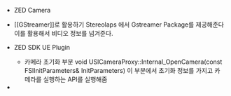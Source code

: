- ZED Camera 
- [[GStreamer]]로 활용하기
  Stereolaps 에서 Gstreamer Package를 제공해준다 이를 활용해서 비디오 정보를 넘겨준다. 

- ZED SDK UE Plugin 
  - 카메라 초기화 부분
    void USlCameraProxy::Internal_OpenCamera(const FSlInitParameters& InitParameters)
    이 부분에서 초기화 정보를 가지고 카메라를 실행하는 API를 실행해줌
    
- 